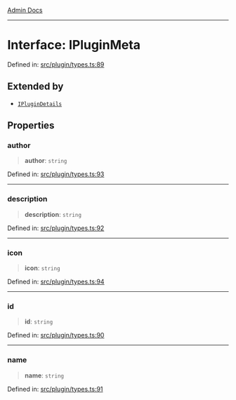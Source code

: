 [Admin Docs](/)

***

# Interface: IPluginMeta

Defined in: [src/plugin/types.ts:89](https://github.com/PalisadoesFoundation/talawa-admin/blob/main/src/plugin/types.ts#L89)

## Extended by

- [`IPluginDetails`](plugin\types\README\interfaces\IPluginDetails.md)

## Properties

### author

> **author**: `string`

Defined in: [src/plugin/types.ts:93](https://github.com/PalisadoesFoundation/talawa-admin/blob/main/src/plugin/types.ts#L93)

***

### description

> **description**: `string`

Defined in: [src/plugin/types.ts:92](https://github.com/PalisadoesFoundation/talawa-admin/blob/main/src/plugin/types.ts#L92)

***

### icon

> **icon**: `string`

Defined in: [src/plugin/types.ts:94](https://github.com/PalisadoesFoundation/talawa-admin/blob/main/src/plugin/types.ts#L94)

***

### id

> **id**: `string`

Defined in: [src/plugin/types.ts:90](https://github.com/PalisadoesFoundation/talawa-admin/blob/main/src/plugin/types.ts#L90)

***

### name

> **name**: `string`

Defined in: [src/plugin/types.ts:91](https://github.com/PalisadoesFoundation/talawa-admin/blob/main/src/plugin/types.ts#L91)
